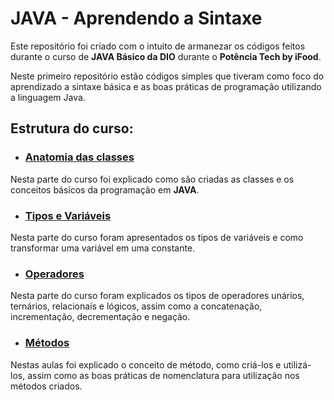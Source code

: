 # JAVA - Aprendendo a Sintaxe

Este repositório foi criado com o intuito de armanezar os códigos feitos durante o curso de **JAVA Básico da DIO** durante o **Potência Tech by iFood**.

Neste primeiro repositório estão códigos simples que tiveram como foco do aprendizado a sintaxe básica e as boas práticas de programação utilizando a linguagem Java.

## Estrutura do curso:

- ### [Anatomia das classes](https://github.com/Dhi-Carvalho-DEV/JAVA-Basico/tree/main/java-aprendendo-a-sintaxe/anatomia-classes)

Nesta parte do curso foi explicado como são criadas as classes e os conceitos básicos da programação em **JAVA**.

- ### [Tipos e Variáveis](https://github.com/Dhi-Carvalho-DEV/JAVA-Basico/tree/main/java-aprendendo-a-sintaxe/tipos-e-variaveis)

Nesta parte do curso foram apresentados os tipos de variáveis e como transformar uma variável em uma constante.

- ### [Operadores](https://github.com/Dhi-Carvalho-DEV/JAVA-Basico/tree/main/java-aprendendo-a-sintaxe/operadores)

Nesta parte do curso foram explicados os tipos de operadores unários, ternários, relacionais e lógicos, assim como a concatenação, incrementação, decrementação e negação.

- ### [Métodos](https://github.com/Dhi-Carvalho-DEV/JAVA-Basico/tree/main/java-aprendendo-a-sintaxe/metodos)

Nestas aulas foi explicado o conceito de método, como criá-los e utilizá-los, assim como as boas práticas de nomenclatura para utilização nos métodos criados.
